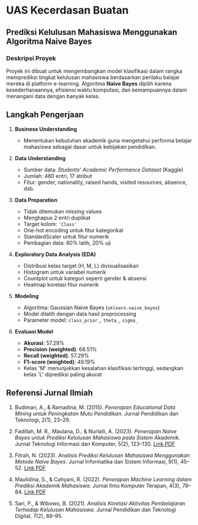 # UAS Kecerdasan Buatan  
## Prediksi Kelulusan Mahasiswa Menggunakan Algoritma Naive Bayes

###  Deskripsi Proyek
Proyek ini dibuat untuk mengembangkan model klasifikasi dalam rangka memprediksi tingkat kelulusan mahasiswa berdasarkan perilaku belajar mereka di platform e-learning. Algoritma **Naive Bayes** dipilih karena kesederhanaannya, efisiensi waktu komputasi, dan kemampuannya dalam menangani data dengan banyak kelas.


## Langkah Pengerjaan

1. **Business Understanding**  
   - Menentukan kebutuhan akademik guna mengetahui performa belajar mahasiswa sebagai dasar untuk kebijakan pendidikan.

2. **Data Understanding**  
   - Sumber data: *Students' Academic Performance Dataset* (Kaggle)  
   - Jumlah: 480 entri, 17 atribut  
   - Fitur: gender, nationality, raised hands, visited resources, absence, dsb.

3. **Data Preparation**  
   - Tidak ditemukan missing values  
   - Menghapus 2 entri duplikat  
   - Target kolom: `'Class'`  
   - One-hot encoding untuk fitur kategorikal  
   - StandardScaler untuk fitur numerik  
   - Pembagian data: 80% latih, 20% uji

4. **Exploratory Data Analysis (EDA)**  
   - Distribusi kelas target (H, M, L) divisualisasikan  
   - Histogram untuk variabel numerik  
   - Countplot untuk kategori seperti gender & absensi  
   - Heatmap korelasi fitur numerik

5. **Modeling**  
   - Algoritma: Gaussian Naive Bayes (`sklearn.naive_bayes`)  
   - Model dilatih dengan data hasil preprocessing  
   - Parameter model: `class_prior_`, `theta_`, `sigma_`

6. **Evaluasi Model**  
   - **Akurasi**: 57.29%  
   - **Precision (weighted)**: 68.51%  
   - **Recall (weighted)**: 57.29%  
   - **F1-score (weighted)**: 49.19%  
   - Kelas 'M' menunjukkan kesalahan klasifikasi tertinggi, sedangkan kelas 'L' diprediksi paling akurat
     

## Referensi Jurnal Ilmiah
1. Budiman, A., & Ramadina, M. (2015). *Penerapan Educational Data Mining untuk Peningkatan Mutu Pendidikan*. Jurnal Pendidikan dan Teknologi, 2(1), 23–29.

2. Fadillah, M. R., Maulana, D., & Nurlaili, A. (2023). *Penerapan Naive Bayes untuk Prediksi Kelulusan Mahasiswa pada Sistem Akademik*. Jurnal Teknologi Informasi dan Komputer, 5(2), 123–130. [Link PDF](https://example.com/jtik.v5i2.1234)

3. Fitrah, N. (2023). *Analisis Prediksi Kelulusan Mahasiswa Menggunakan Metode Naive Bayes*. Jurnal Informatika dan Sistem Informasi, 9(1), 45–52. [Link PDF](https://example.com/jisi.v9i1.5678)

4. Maulidina, S., & Cahyani, R. (2022). *Penerapan Machine Learning dalam Prediksi Akademik Mahasiswa*. Jurnal Ilmu Komputer Terapan, 4(3), 78–84. [Link PDF](https://example.com/jikt.v4i3.9012)

5. Sari, P., & Wibowo, B. (2021). *Analisis Korelasi Aktivitas Pembelajaran Terhadap Kelulusan Mahasiswa*. Jurnal Pendidikan dan Teknologi Digital, 7(2), 88–95.

